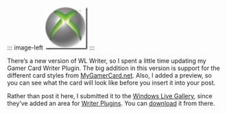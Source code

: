 ::: image-left
[![Gamer Card Writer Plugin](https://raw.githubusercontent.com/devhawk/devhawk.github.io/master/images/blog/xbox_logo.jpg)](http://gallery.live.com/liveitemdetail.aspx?li=0dfb3c1d-bb4e-4661-ad80-82c1994b424e&l=8)
:::

There’s a new version of WL Writer, so I spent a little time updating my
Gamer Card Writer Plugin. The big addition in this version is support
for the different card styles from
[MyGamerCard.net](http://mygamercard.net/). Also, I added a preview, so
you can see what the card will look like before you insert it into your
post.

Rather than post it here, I submitted it to the [Windows Live
Gallery](http://gallery.live.com/), since they’ve added an area for
[Writer Plugins](http://gallery.live.com/default.aspx?l=8). You can
[download](http://gallery.live.com/liveitemdetail.aspx?li=0dfb3c1d-bb4e-4661-ad80-82c1994b424e&l=8)
it from there.
